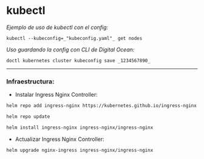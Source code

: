 # kubectl

*Ejemplo de uso de kubectl con el config:*

`kubectl --kubeconfig=_"kubeconfig.yaml"_ get nodes`

*Uso guardando la config con CLI de Digital Ocean:*

`doctl kubernetes cluster kubeconfig save _1234567890_`

---
### Infraestructura:
- Instalar Ingress Nginx Controller:

```bash
helm repo add ingress-nginx https://kubernetes.github.io/ingress-nginx

helm repo update

helm install ingress-nginx ingress-nginx/ingress-nginx
```

- Actualizar Ingress Nginx Controller:

```bash
helm upgrade nginx-ingress ingress-nginx/ingress-nginx
```
